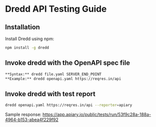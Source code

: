 # Dredd API Testing Guide

## Installation
Install Dredd using npm:
```bash
npm install -g dredd
```

## Invoke dredd with the OpenAPI spec file
```bash
**Syntax:** dredd file.yaml SERVER_END_POINT
**Example:** dredd openapi.yaml https://reqres.in/api
```

## Invoke dredd with test report
```bash
dredd openapi.yaml https://reqres.in/api --reporter=apiary
```
Sample response: https://app.apiary.io/public/tests/run/53f9c28a-188a-4964-b153-abea4f229f92
